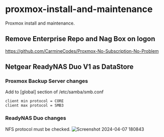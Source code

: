 # proxmox-install-and-maintenance
Proxmox install and maintenance.

## Remove Enterprise Repo and Nag Box on logon
https://github.com/CarmineCodes/Proxmox-No-Subscription-No-Problem

## Netgear ReadyNAS Duo V1 as DataStore
### Proxmox Backup Server changes
Add to [global] section of /etc/samba/smb.conf
```
client min protocol = CORE
client max protocol = SMB3
```
### ReadyNAS Duo changes
NFS protocol must be checked.
![Screenshot 2024-04-07 180843](https://github.com/ejbaling/proxmox-install-and-maintenance/assets/3113782/a1448a1b-9a8b-4466-a245-1101a4018486)
